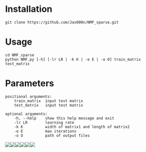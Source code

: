 # Installation
    git clone https://github.com/Jas000n/NMF_sparse.git
# Usage
    cd NMF_sparse
    python NMF.py [-h] [-lr LR | -k K | -e E | -o O] train_matrix test_matrix
# Parameters
    positional arguments:
        train_matrix  input test matrix
        test_matrix   input test matrix

    optional arguments:
        -h, --help    show this help message and exit
        -lr LR        learning rate
        -k K          width of matrix1 and length of matrix2
        -e E          max iterations
        -o O          path of output files



![](final_paper_pic/0001.jpg)![](final_paper_pic/0002.jpg)![](final_paper_pic/0003.jpg)![](final_paper_pic/0004.jpg)![](final_paper_pic/0005.jpg)![](final_paper_pic/0006.jpg)